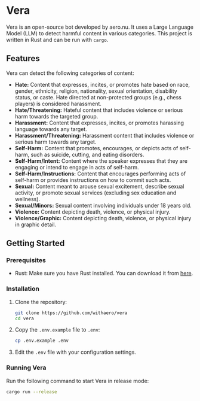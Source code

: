 # Vera

Vera is an open-source bot developed by aero.nu. It uses a Large Language Model (LLM) to detect harmful content in various categories. This project is written in Rust and can be run with `cargo`.

## Features

Vera can detect the following categories of content:

- **Hate:** Content that expresses, incites, or promotes hate based on race, gender, ethnicity, religion, nationality, sexual orientation, disability status, or caste. Hate directed at non-protected groups (e.g., chess players) is considered harassment.
- **Hate/Threatening:** Hateful content that includes violence or serious harm towards the targeted group.
- **Harassment:** Content that expresses, incites, or promotes harassing language towards any target.
- **Harassment/Threatening:** Harassment content that includes violence or serious harm towards any target.
- **Self-Harm:** Content that promotes, encourages, or depicts acts of self-harm, such as suicide, cutting, and eating disorders.
- **Self-Harm/Intent:** Content where the speaker expresses that they are engaging or intend to engage in acts of self-harm.
- **Self-Harm/Instructions:** Content that encourages performing acts of self-harm or provides instructions on how to commit such acts.
- **Sexual:** Content meant to arouse sexual excitement, describe sexual activity, or promote sexual services (excluding sex education and wellness).
- **Sexual/Minors:** Sexual content involving individuals under 18 years old.
- **Violence:** Content depicting death, violence, or physical injury.
- **Violence/Graphic:** Content depicting death, violence, or physical injury in graphic detail.

## Getting Started

### Prerequisites

- Rust: Make sure you have Rust installed. You can download it from [here](https://www.rust-lang.org/tools/install).

### Installation

1. Clone the repository:
    ```sh
    git clone https://github.com/withaero/vera
    cd vera
    ```

2. Copy the `.env.example` file to `.env`:
    ```sh
    cp .env.example .env
    ```

3. Edit the `.env` file with your configuration settings.

### Running Vera

Run the following command to start Vera in release mode:
```sh
cargo run --release
```
